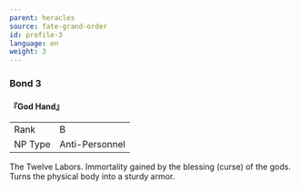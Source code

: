 ```yaml
---
parent: heracles
source: fate-grand-order
id: profile-3
language: en
weight: 3
---
```


### Bond 3

#### 『God Hand』

<table>
  <tr><td>Rank</td><td>B</td></tr>
  <tr><td>NP Type</td><td>Anti-Personnel</td></tr>
</table>

The Twelve Labors.
Immortality gained by the blessing (curse) of the gods.
Turns the physical body into a sturdy armor.
